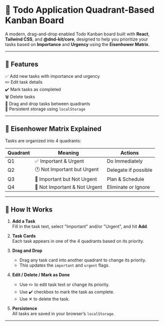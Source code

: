 # 🧠 Todo Application Quadrant-Based Kanban Board 

A modern, drag-and-drop enabled Todo Kanban board built with **React**, **Tailwind CSS**, and **@dnd-kit/core**, designed to help you prioritize your tasks based on **Importance** and **Urgency** using the **Eisenhower Matrix**.

---

## 📌 Features

✅ Add new tasks with importance and urgency  
✏️ Edit task details  
✔️ Mark tasks as completed  
🗑️ Delete tasks  
🔄 Drag and drop tasks between quadrants  
💾 Persistent storage using `localStorage`

---

## 🧠 Eisenhower Matrix Explained

Tasks are organized into 4 quadrants:

| Quadrant | Meaning                          | Actions                |
|----------|----------------------------------|------------------------|
| Q1       | ✅ Important & Urgent            | Do Immediately         |
| Q2       | 🕐 Not Important but Urgent      | Delegate if possible   |
| Q3       | 📅 Important but Not Urgent      | Plan & Schedule        |
| Q4       | 🧹 Not Important & Not Urgent    | Eliminate or Ignore    |

---

## 🚀 How It Works

1. **Add a Task**  
   Fill in the task text, select "Important" and/or "Urgent", and hit **Add**.

2. **Task Cards**  
   Each task appears in one of the 4 quadrants based on its priority.

3. **Drag and Drop**  
   - Drag any task card into another quadrant to change its priority.
   - This updates the `important` and `urgent` flags.

4. **Edit / Delete / Mark as Done**  
   - Use ✏️ to edit task text or change its priority.
   - Use ✔️ checkbox to mark the task as complete.
   - Use ✕ to delete the task.

5. **Persistence**  
   All tasks are saved in your browser’s `localStorage`.

---


